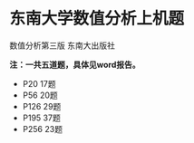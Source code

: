 # 东南大学数值分析上机题
数值分析第三版 东南大出版社

**注：一共五道题，具体见word报告。**

* P20 17题
* P56 20题
* P126 29题
* P195 37题
* P256 23题

